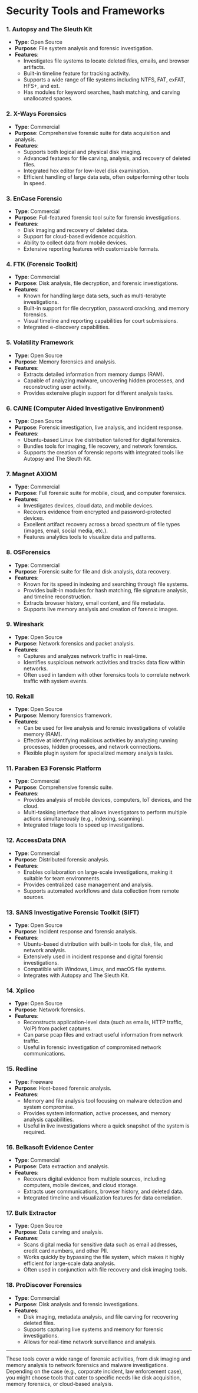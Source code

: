# Security Tools and Frameworks

### 1. **Autopsy and The Sleuth Kit**
   - **Type**: Open Source
   - **Purpose**: File system analysis and forensic investigation.
   - **Features**: 
     - Investigates file systems to locate deleted files, emails, and browser artifacts.
     - Built-in timeline feature for tracking activity.
     - Supports a wide range of file systems including NTFS, FAT, exFAT, HFS+, and ext.
     - Has modules for keyword searches, hash matching, and carving unallocated spaces.

### 2. **X-Ways Forensics**
   - **Type**: Commercial
   - **Purpose**: Comprehensive forensic suite for data acquisition and analysis.
   - **Features**: 
     - Supports both logical and physical disk imaging.
     - Advanced features for file carving, analysis, and recovery of deleted files.
     - Integrated hex editor for low-level disk examination.
     - Efficient handling of large data sets, often outperforming other tools in speed.

### 3. **EnCase Forensic**
   - **Type**: Commercial
   - **Purpose**: Full-featured forensic tool suite for forensic investigations.
   - **Features**: 
     - Disk imaging and recovery of deleted data.
     - Support for cloud-based evidence acquisition.
     - Ability to collect data from mobile devices.
     - Extensive reporting features with customizable formats.

### 4. **FTK (Forensic Toolkit)**
   - **Type**: Commercial
   - **Purpose**: Disk analysis, file decryption, and forensic investigations.
   - **Features**: 
     - Known for handling large data sets, such as multi-terabyte investigations.
     - Built-in support for file decryption, password cracking, and memory forensics.
     - Visual timeline and reporting capabilities for court submissions.
     - Integrated e-discovery capabilities.

### 5. **Volatility Framework**
   - **Type**: Open Source
   - **Purpose**: Memory forensics and analysis.
   - **Features**: 
     - Extracts detailed information from memory dumps (RAM).
     - Capable of analyzing malware, uncovering hidden processes, and reconstructing user activity.
     - Provides extensive plugin support for different analysis tasks.

### 6. **CAINE (Computer Aided Investigative Environment)**
   - **Type**: Open Source
   - **Purpose**: Forensic investigation, live analysis, and incident response.
   - **Features**: 
     - Ubuntu-based Linux live distribution tailored for digital forensics.
     - Bundles tools for imaging, file recovery, and network forensics.
     - Supports the creation of forensic reports with integrated tools like Autopsy and The Sleuth Kit.

### 7. **Magnet AXIOM**
   - **Type**: Commercial
   - **Purpose**: Full forensic suite for mobile, cloud, and computer forensics.
   - **Features**: 
     - Investigates devices, cloud data, and mobile devices.
     - Recovers evidence from encrypted and password-protected devices.
     - Excellent artifact recovery across a broad spectrum of file types (images, email, social media, etc.).
     - Features analytics tools to visualize data and patterns.

### 8. **OSForensics**
   - **Type**: Commercial
   - **Purpose**: Forensic suite for file and disk analysis, data recovery.
   - **Features**: 
     - Known for its speed in indexing and searching through file systems.
     - Provides built-in modules for hash matching, file signature analysis, and timeline reconstruction.
     - Extracts browser history, email content, and file metadata.
     - Supports live memory analysis and creation of forensic images.

### 9. **Wireshark**
   - **Type**: Open Source
   - **Purpose**: Network forensics and packet analysis.
   - **Features**: 
     - Captures and analyzes network traffic in real-time.
     - Identifies suspicious network activities and tracks data flow within networks.
     - Often used in tandem with other forensics tools to correlate network traffic with system events.

### 10. **Rekall**
   - **Type**: Open Source
   - **Purpose**: Memory forensics framework.
   - **Features**: 
     - Can be used for live analysis and forensic investigations of volatile memory (RAM).
     - Effective at identifying malicious activities by analyzing running processes, hidden processes, and network connections.
     - Flexible plugin system for specialized memory analysis tasks.

### 11. **Paraben E3 Forensic Platform**
   - **Type**: Commercial
   - **Purpose**: Comprehensive forensic suite.
   - **Features**: 
     - Provides analysis of mobile devices, computers, IoT devices, and the cloud.
     - Multi-tasking interface that allows investigators to perform multiple actions simultaneously (e.g., indexing, scanning).
     - Integrated triage tools to speed up investigations.

### 12. **AccessData DNA**
   - **Type**: Commercial
   - **Purpose**: Distributed forensic analysis.
   - **Features**: 
     - Enables collaboration on large-scale investigations, making it suitable for team environments.
     - Provides centralized case management and analysis.
     - Supports automated workflows and data collection from remote sources.

### 13. **SANS Investigative Forensic Toolkit (SIFT)**
   - **Type**: Open Source
   - **Purpose**: Incident response and forensic analysis.
   - **Features**: 
     - Ubuntu-based distribution with built-in tools for disk, file, and network analysis.
     - Extensively used in incident response and digital forensic investigations.
     - Compatible with Windows, Linux, and macOS file systems.
     - Integrates with Autopsy and The Sleuth Kit.

### 14. **Xplico**
   - **Type**: Open Source
   - **Purpose**: Network forensics.
   - **Features**: 
     - Reconstructs application-level data (such as emails, HTTP traffic, VoIP) from packet captures.
     - Can parse pcap files and extract useful information from network traffic.
     - Useful in forensic investigation of compromised network communications.

### 15. **Redline**
   - **Type**: Freeware
   - **Purpose**: Host-based forensic analysis.
   - **Features**: 
     - Memory and file analysis tool focusing on malware detection and system compromise.
     - Provides system information, active processes, and memory analysis capabilities.
     - Useful in live investigations where a quick snapshot of the system is required.

### 16. **Belkasoft Evidence Center**
   - **Type**: Commercial
   - **Purpose**: Data extraction and analysis.
   - **Features**: 
     - Recovers digital evidence from multiple sources, including computers, mobile devices, and cloud storage.
     - Extracts user communications, browser history, and deleted data.
     - Integrated timeline and visualization features for data correlation.

### 17. **Bulk Extractor**
   - **Type**: Open Source
   - **Purpose**: Data carving and analysis.
   - **Features**: 
     - Scans digital media for sensitive data such as email addresses, credit card numbers, and other PII.
     - Works quickly by bypassing the file system, which makes it highly efficient for large-scale data analysis.
     - Often used in conjunction with file recovery and disk imaging tools.

### 18. **ProDiscover Forensics**
   - **Type**: Commercial
   - **Purpose**: Disk analysis and forensic investigations.
   - **Features**: 
     - Disk imaging, metadata analysis, and file carving for recovering deleted files.
     - Supports capturing live systems and memory for forensic investigations.
     - Allows for real-time network surveillance and analysis.

---

These tools cover a wide range of forensic activities, from disk imaging and memory analysis to network forensics and malware investigations. Depending on the case (e.g., corporate incident, law enforcement case), you might choose tools that cater to specific needs like disk acquisition, memory forensics, or cloud-based analysis.